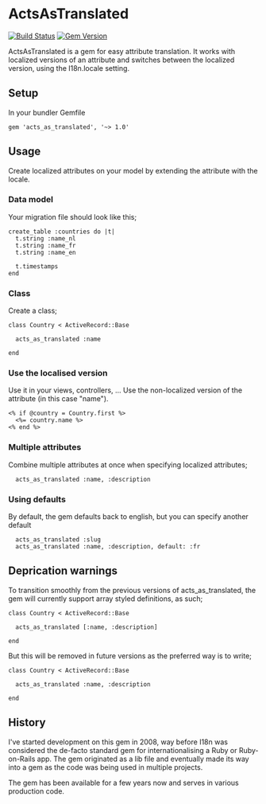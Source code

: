 # ActsAsTranslated

[![Build Status](https://travis-ci.org/stijnster/acts_as_translated.svg?branch=master)](https://travis-ci.org/stijnster/acts_as_translated)
[![Gem Version](https://badge.fury.io/rb/acts_as_translated.svg)](http://badge.fury.io/rb/acts_as_translated)

ActsAsTranslated is a gem for easy attribute translation. It works with localized versions of an attribute and switches between the localized version, using the I18n.locale setting.

## Setup

In your bundler Gemfile

```
gem 'acts_as_translated', '~> 1.0'
```

## Usage

Create localized attributes on your model by extending the attribute with the locale.

### Data model

Your migration file should look like this;

```
create_table :countries do |t|
  t.string :name_nl
  t.string :name_fr
  t.string :name_en

  t.timestamps
end
```

### Class

Create a class;

```
class Country < ActiveRecord::Base

  acts_as_translated :name

end
```

### Use the localised version

Use it in your views, controllers, ... Use the non-localized version of the attribute (in this case "name").

```
<% if @country = Country.first %>
  <%= country.name %>
<% end %>
```

### Multiple attributes

Combine multiple attributes at once when specifying localized attributes;

```
  acts_as_translated :name, :description
```

### Using defaults

By default, the gem defaults back to english, but you can specify another default

```
  acts_as_translated :slug
  acts_as_translated :name, :description, default: :fr
```

## Deprication warnings

To transition smoothly from the previous versions of acts_as_translated, the gem will currently support array styled definitions, as such;

```
class Country < ActiveRecord::Base

  acts_as_translated [:name, :description]

end
```

But this will be removed in future versions as the preferred way is to write;

```
class Country < ActiveRecord::Base

  acts_as_translated :name, :description

end
```

## History

I've started development on this gem in 2008, way before I18n was considered the de-facto standard gem for internationalising a Ruby or Ruby-on-Rails app. The gem originated as a lib file and eventually made its way into a gem as the code was being used in multiple projects.

The gem has been available for a few years now and serves in various production code.